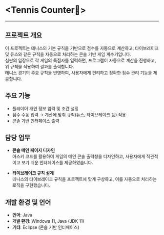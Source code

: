 
# <Tennis Counter🥎>
---


## 프로젝트 개요
이 프로젝트는 테니스의 기본 규칙을 기반으로 점수를 자동으로 계산하고, 타이브레이크 및 듀스와 같은 규칙을 자동으로 처리하는 콘솔 기반 게임 계수기입니다.  
심판의 입장으로 각 게임의 득점자를 입력하면, 프로그램이 자동으로 계산을 진행하고, 위 규칙을 적용하여 결과를 출력합니다.  
테니스 경기의 주요 규칙을 반영하여, 사용자에게 편리하고 정확한 점수 관리 기능을 제공합니다.

## 주요 기능
- 플레이어 개인 정보 입력 및 조건 설정
- 점수 수동 입력 → 계산에 맞춰 규칙(듀스, 타이브레이크 등) 적용
- 콘솔 기반 인터페이스 출력

## 담당 업무
- **콘솔 메인 페이지 디자인**  
  아스키 코드를 활용하여 게임의 메인 콘솔 출력창을 디자인하고, 사용자에게 직관적이고 보기 쉬운 인터페이스를 제공하였습니다.

- **타이브레이크 규칙 설계**  
  테니스의 타이브레이크 규칙을 프로젝트에 맞게 구상하고, 이를 자동으로 처리하는 로직을 구현했습니다.

## 개발 환경 및 언어
- **언어**: Java
- **개발 환경**: Windows 11, Java (JDK 11)
- **기타**: Eclipse (콘솔 기반 인터페이스)
